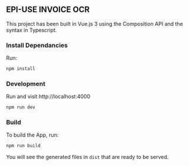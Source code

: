 ## EPI-USE INVOICE OCR

This project has been built in Vue.js 3 using the Composition API and the <setup> syntax in Typescript.

### Install Dependancies

Run:

```bash
npm install
```

### Development

Run and visit http://localhost:4000

```bash
npm run dev
```

### Build

To build the App, run:

```bash
npm run build
```

You will see the generated files in `dist` that are ready to be served.